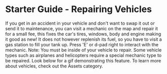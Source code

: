 # Starter Guide - Repairing Vehicles
If you get in an accident in your vehicle and don't want to swap it out or send it to maintenance, you can visit a mechanic on the map and repair it for a small fee, this fixes the car's tires, windows, body and engine making it good as new! 
It does not however replenish its fuel, so you have to visit a gas station to fill your tank up. Press 'E' or d-pad right to interact with the mechanic. Note: You must be inside of your vehicle to repair. 
Some vehicle types such as airplanes and helicopters require a special mechanic type to be repaired. Look below for a gif demonstrating this feature.
To learn more about vehicles, check out the Assets category.
